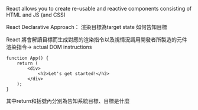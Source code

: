 React allows you to create re-usable and reactive components consisting of HTML and JS (and CSS)

React Declarative Approach：
渲染目標為target state
如何告知目標

React 將會解讀目標而生成對應的渲染指令以及視情況調用開發者所製造的元件
	渲染指令-> actual DOM instructions


```
function App() {
	return (
		<div>
			<h2>Let's get started!</h2>
		</div>
	);
}
```

其中return和括號內分別為告知系統目標、目標是什麼

